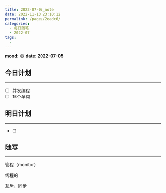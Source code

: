 ```yaml
---
title: 2022-07-05_note
date: 2022-11-13 23:10:12
permalink: /pages/2eadc6/
categories:
  - 每日随笔
  - 2022-07
tags:
  - 
---
```

**mood:** :smile:  									**date: 2022-07-05**  
## 今日计划  
------
- [ ]  并发编程
- [ ]  15个单词
## 明日计划  
------
- [ ]  
## 随写 
------

管程（monitor）

线程的

互斥，同步